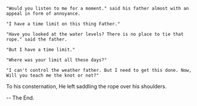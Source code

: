    "Would you listen to me for a moment." said his father almost with an appeal in form of annoyance.

    "I have a time limit on this thing Father."

    "Have you looked at the water levels? There is no place to tie that rope." said the father.

    "But I have a time limit."

    "Where was your limit all these days?"

    "I can't control the weather father. But I need to get this done. Now, Will you teach me the knot or not?"

To his consternation, He left saddling the rope over his shoulders.

-- The End.